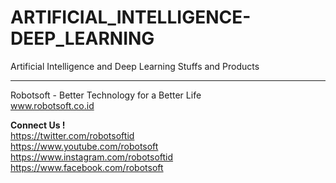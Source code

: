 # ARTIFICIAL_INTELLIGENCE-DEEP_LEARNING
Artificial Intelligence and Deep Learning Stuffs and Products


_____________________________________________________

Robotsoft - Better Technology for a Better Life
<br>
www.robotsoft.co.id 

<b>Connect Us !</b>
<br>
https://twitter.com/robotsoftid
<br>
https://www.youtube.com/robotsoft
<br>
https://www.instagram.com/robotsoftid
<br>
https://www.facebook.com/robotsoft
